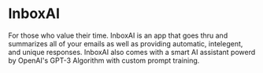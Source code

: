 # InboxAI
For those who value their time. InboxAI is an app that goes thru and summarizes all of your emails as well as providing automatic, intelegent, and unique responses. InboxAI also comes with a smart AI assistant powerd by OpenAI's GPT-3 Algorithm with custom prompt training.

